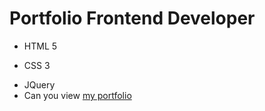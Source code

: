 # Portfolio Frontend Developer
- HTML 5
* CSS 3
+ JQuery
+ Can you view [my portfolio](file:///C:/Users/Student/Desktop/артем%20казан/1.9.фин.html#section2)
